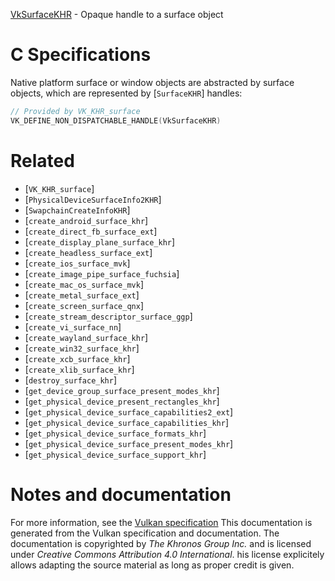 [VkSurfaceKHR](https://www.khronos.org/registry/vulkan/specs/1.3-extensions/man/html/VkSurfaceKHR.html) - Opaque handle to a surface object

# C Specifications
Native platform surface or window objects are abstracted by surface objects,
which are represented by [`SurfaceKHR`] handles:
```c
// Provided by VK_KHR_surface
VK_DEFINE_NON_DISPATCHABLE_HANDLE(VkSurfaceKHR)
```

# Related
- [`VK_KHR_surface`]
- [`PhysicalDeviceSurfaceInfo2KHR`]
- [`SwapchainCreateInfoKHR`]
- [`create_android_surface_khr`]
- [`create_direct_fb_surface_ext`]
- [`create_display_plane_surface_khr`]
- [`create_headless_surface_ext`]
- [`create_ios_surface_mvk`]
- [`create_image_pipe_surface_fuchsia`]
- [`create_mac_os_surface_mvk`]
- [`create_metal_surface_ext`]
- [`create_screen_surface_qnx`]
- [`create_stream_descriptor_surface_ggp`]
- [`create_vi_surface_nn`]
- [`create_wayland_surface_khr`]
- [`create_win32_surface_khr`]
- [`create_xcb_surface_khr`]
- [`create_xlib_surface_khr`]
- [`destroy_surface_khr`]
- [`get_device_group_surface_present_modes_khr`]
- [`get_physical_device_present_rectangles_khr`]
- [`get_physical_device_surface_capabilities2_ext`]
- [`get_physical_device_surface_capabilities_khr`]
- [`get_physical_device_surface_formats_khr`]
- [`get_physical_device_surface_present_modes_khr`]
- [`get_physical_device_surface_support_khr`]

# Notes and documentation
For more information, see the [Vulkan specification](https://www.khronos.org/registry/vulkan/specs/1.3-extensions/html/vkspec.html)
This documentation is generated from the Vulkan specification and documentation.
The documentation is copyrighted by *The Khronos Group Inc.* and is licensed under *Creative Commons Attribution 4.0 International*.
his license explicitely allows adapting the source material as long as proper credit is given.
        